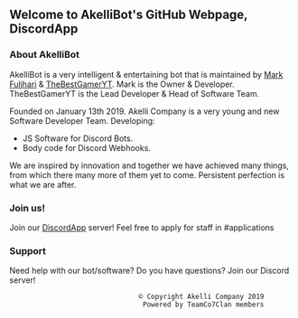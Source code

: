 ## Welcome to AkelliBot's GitHub Webpage, DiscordApp

### About AkelliBot

AkelliBot is a very intelligent & entertaining bot that is maintained by 
[Mark Fuljhari](https://github.com/MarkFuljhari) & [TheBestGamerYT](https://github.com/thebestgameryt).
 Mark is the Owner & Developer.
 TheBestGamerYT is the Lead Developer & Head of Software Team.

Founded on January 13th 2019. Akelli Company is a very young and new Software Developer Team.
Developing: 
- JS Software for Discord Bots.
- Body code for Discord Webhooks.

We are inspired by innovation and together we have achieved many things, from which there many more of them yet to come.
Persistent perfection is what we are after.

### Join us!
Join our [DiscordApp](https://discord.me/akellibot) server!
Feel free to apply for staff in #applications

### Support

Need help with our bot/software?
Do you have questions?
Join our Discord server!

                                    © Copyright Akelli Company 2019
                                     Powered by TeamCo7Clan members
